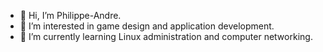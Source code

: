 - 👋 Hi, I’m Philippe-Andre.
- 👀 I’m interested in game design and application development.
- 🌱 I’m currently learning Linux administration and computer networking.
 <!-- - 💞️ I’m looking to collaborate on ...
 - 📫 How to reach me ... --!>

<!---
pakueamb/pakueamb is a ✨ special ✨ repository because its `README.md` (this file) appears on your GitHub profile.
You can click the Preview link to take a look at your changes.
--->
